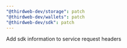 ```yaml
---
"@thirdweb-dev/storage": patch
"@thirdweb-dev/wallets": patch
"@thirdweb-dev/sdk": patch
---
```


Add sdk information to service request headers

